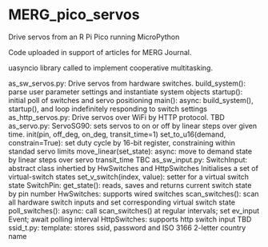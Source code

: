 # MERG_pico_servos
Drive servos from an R Pi Pico running MicroPython

Code uploaded in support of articles for MERG Journal.

uasyncio library called to implement cooperative multitasking.

as_sw_servos.py: Drive servos from hardware switches.
    build_system(): parse user parameter settings and instantiate system objects
    startup(): initial poll of switches and servo positioning
    main(): async: build_system(), startup(), and loop indefinitely responding to switch settings
as_http_servos.py: Drive servos over WiFi by HTTP protocol.
    TBD
as_servo.py:
    ServoSG90: sets servos to on or off by linear steps over given time.
        init(pin, off_deg, on_deg, transit_time=1)
        set_to_u16(demand, constrain=True): set duty cycle by 16-bit register, constraining within standad servo limits
        move_linear(set_state): async: move to demand state by linear steps over servo transit_time
        TBC
as_sw_input.py:
    SwitchInput: abstract class inhertied by HwSwitches and HttpSwitches
        Initialises a set of virtual-switch states
        set_v_switch(index, value): setter for a virtual switch state
    SwitchPin:
        get_state(): reads, saves and returns current switch state by pin number
    HwSwitches: supports wired switches
        scan_switches(): scan all hardware switch inputs and set corresponding virtual switch state
        poll_switches(): async: call scan_switches() at regular intervals; set ev_input Event; await polling interval
    HttpSwitches: supports http switch input
        TBD
ssid_t.py:
    template: stores ssid, password and ISO 3166 2-letter country name
